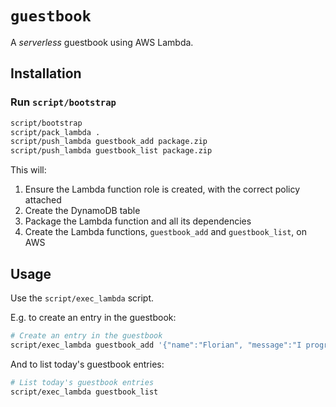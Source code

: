 # `guestbook`

A _serverless_ guestbook using AWS Lambda.

## Installation


### Run `script/bootstrap`

```bash
script/bootstrap
script/pack_lambda .
script/push_lambda guestbook_add package.zip
script/push_lambda guestbook_list package.zip
```

This will:

1. Ensure the Lambda function role is created, with the correct policy attached
1. Create the DynamoDB table
1. Package the Lambda function and all its dependencies
1. Create the Lambda functions, `guestbook_add` and `guestbook_list`, on AWS

## Usage

Use the `script/exec_lambda` script.

E.g. to create an entry in the guestbook:

```bash
# Create an entry in the guestbook
script/exec_lambda guestbook_add '{"name":"Florian", "message":"I program my home computer, beam myself into the future"}'
```

And to list today's guestbook entries:

```bash
# List today's guestbook entries
script/exec_lambda guestbook_list
```
